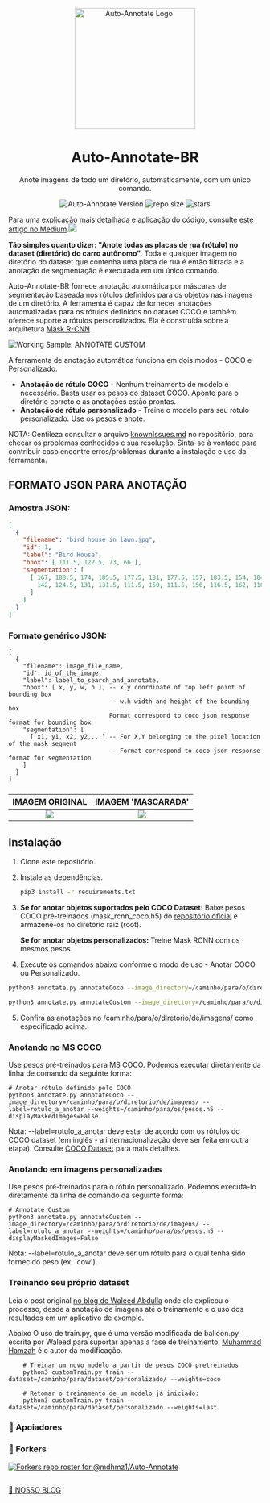 
<p align="center"><a href="https://github.com/mdhmz1/Auto-Annotate#mdhmz1"><img src="https://github.com/mdhmz1/Auto-Annotate/blob/main/asset/logos/auto-annotate-logo-transparent.png" alt="Auto-Annotate Logo" height="240"></a></p>
<h1 align="center">Auto-Annotate-BR</h1>
<p align="center">Anote imagens de todo um diretório, automaticamente, com um único comando. </p>

<p align="center"><img src="https://img.shields.io/badge/version-v1.0.0-brightgreen?style=plastic" alt="Auto-Annotate Version"> <img src="https://img.shields.io/github/repo-size/mdhmz1/Auto-Annotate?style=plastic" alt="repo size"> <img src="https://img.shields.io/github/stars/mdhmz1/Auto-Annotate?&style=social" alt="stars"></p>




Para uma explicação mais detalhada e aplicação do código, consulte [este artigo no Medium](https://medium.com/analytics-vidhya/automated-image-annotation-using-auto-annotate-tool-f8fff8ea4900).<a href="https://medium.com/analytics-vidhya/automated-image-annotation-using-auto-annotate-tool-f8fff8ea4900">![](https://img.shields.io/badge/Medium-12100E?style=for-the-badge&logo=medium&logoColor=white) </a>


**Tão simples quanto dizer: "Anote todas as placas de rua (rótulo) no dataset (diretório) do carro autônomo".**
Toda e qualquer imagem no diretório do dataset que contenha uma placa de rua é então filtrada e a anotação de segmentação é executada em um único comando.

Auto-Annotate-BR fornece anotação automática por máscaras de segmentação baseada nos rótulos definidos para os objetos nas imagens de um diretório. A ferramenta é capaz de fornecer anotações automatizadas para os rótulos definidos no dataset COCO e também oferece suporte a rótulos personalizados. Ela é construída sobre a arquitetura [Mask R-CNN](https://github.com/matterport/Mask_RCNN). 

![Working Sample: ANNOTATE CUSTOM](asset/AutoAnnotate-Working_LowRes.png)

A ferramenta de anotação automática funciona em dois modos - COCO e Personalizado.
* **Anotação de rótulo COCO** - Nenhum treinamento de modelo é necessário. Basta usar os pesos do dataset COCO. Aponte para o diretório correto e as anotações estão prontas.
* **Anotação de rótulo personalizado** - Treine o modelo para seu rótulo personalizado. Use os pesos e anote.

NOTA: Gentileza consultar o arquivo [knownIssues.md](knownIssues.md) no repositório, para checar os problemas conhecidos e sua resolução. Sinta-se à vontade para contribuir caso encontre erros/problemas durante a instalação e uso da ferramenta.

## FORMATO JSON PARA ANOTAÇÃO

### Amostra JSON: 

```json
[
  {
    "filename": "bird_house_in_lawn.jpg",
    "id": 1,
    "label": "Bird House",
    "bbox": [ 111.5, 122.5, 73, 66 ],
    "segmentation": [
      [ 167, 188.5, 174, 185.5, 177.5, 181, 177.5, 157, 183.5, 154, 184.5, 149, 159, 124.5, 150, 122.5, 
        142, 124.5, 131, 131.5, 111.5, 150, 111.5, 156, 116.5, 162, 116.5, 184, 121, 188.5, 167, 188.5
      ]
    ]
  }
]
```

### Formato genérico JSON:
```
[
  {
    "filename": image_file_name,
    "id": id_of_the_image,
    "label": label_to_search_and_annotate,
    "bbox": [ x, y, w, h ], -- x,y coordinate of top left point of bounding box
                            -- w,h width and height of the bounding box
                            Format correspond to coco json response format for bounding box
    "segmentation": [
      [ x1, y1, x2, y2,...] -- For X,Y belonging to the pixel location of the mask segment
                            -- Format correspond to coco json response format for segmentation
    ]
  }
]
```

###
IMAGEM ORIGINAL            |  IMAGEM 'MASCARADA'
:-------------------------:|:-------------------------:
![](asset/bird_house_in_lawn.jpg)  |  ![](asset/bird_house_in_lawn_masked.jpg)


## Instalação
1. Clone este repositório.

2. Instale as dependências.
   ```bash
   pip3 install -r requirements.txt
   
   ```
3. **Se for anotar objetos suportados pelo COCO Dataset:**
   Baixe pesos COCO pré-treinados (mask_rcnn_coco.h5) do [repositório oficial](https://github.com/matterport/Mask_RCNN/releases) e      armazene-os no diretório raiz (root).
   
   **Se for anotar objetos personalizados:**
   Treine Mask RCNN com os mesmos pesos.

4. Execute os comandos abaixo conforme o modo de uso - Anotar COCO ou Personalizado.
  ```bash
  python3 annotate.py annotateCoco --image_directory=/caminho/para/o/diretorio/de/imagens/ --label=rotulo_a_anotar --weights=/caminho/para/os/pesos.h5 --displayMaskedImages=False
  ```
  ```bash
  python3 annotate.py annotateCustom --image_directory=/caminho/para/o/diretorio/de/imagens/ --label=rotulo_a_anotar --weights=/caminho/para/os/pesos.h5 --displayMaskedImages=False
  ```

5. Confira as anotações no /caminho/para/o/diretorio/de/imagens/ como especificado acima.


### Anotando no MS COCO
Use pesos pré-treinados para MS COCO. Podemos executar diretamente da linha de comando da seguinte forma:
```
# Anotar rótulo definido pelo COCO
python3 annotate.py annotateCoco --image_directory=/caminho/para/o/diretorio/de/imagens/ --label=rotulo_a_anotar --weights=/caminho/para/os/pesos.h5 --displayMaskedImages=False
```
Nota: --label=rotulo_a_anotar deve estar de acordo com os rótulos do COCO dataset (em inglês  - a internacionalização deve ser feita em outra etapa). Consulte [COCO Dataset](https://cocodataset.org/) para mais detalhes.

### Anotando em imagens personalizadas

Use pesos pré-treinados para o rótulo personalizado. Podemos executá-lo diretamente da linha de comando da seguinte forma:

```
# Annotate Custom
python3 annotate.py annotateCustom --image_directory=/caminho/para/o/diretorio/de/imagens/ --label=rotulo_a_anotar --weights=/caminho/para/os/pesos.h5 --displayMaskedImages=False
```
Nota: --label=rotulo_a_anotar deve ser um rótulo para o qual tenha sido fornecido peso (ex: 'cow').


### Treinando seu próprio dataset

Leia o post original [no blog de Waleed Abdulla](https://engineering.matterport.com/splash-of-color-instance-segmentation-with-mask-r-cnn-and-tensorflow-7c761e238b46) onde ele explicou o processo, desde a anotação de imagens até o treinamento e o uso dos resultados em um aplicativo de exemplo.

Abaixo O uso de train.py, que é uma versão modificada de balloon.py escrita por Waleed para suportar apenas a fase de treinamento. [Muhammad Hamzah](https://github.com/mdhmz1) é o autor da modificação.
```
    # Treinar um novo modelo a partir de pesos COCO pretreinados
    python3 customTrain.py train --dataset=/caminho/para/dataset/personalizado/ --weights=coco

    # Retomar o treinamento de um modelo já iniciado:
    python3 customTrain.py train --dataset=/caminhp/para/dataset/personalizado --weights=last
```

### :clap: Apoiadores

### :twisted_rightwards_arrows: Forkers 
[![Forkers repo roster for @mdhmz1/Auto-Annotate](https://reporoster.com/forks/dark/mdhmz1/Auto-Annotate)](https://github.com/mdhmz1/Auto-Annotate/network/members)

##

[🤝 NOSSO BLOG](https://www.voxleone.com/blog/)

##
